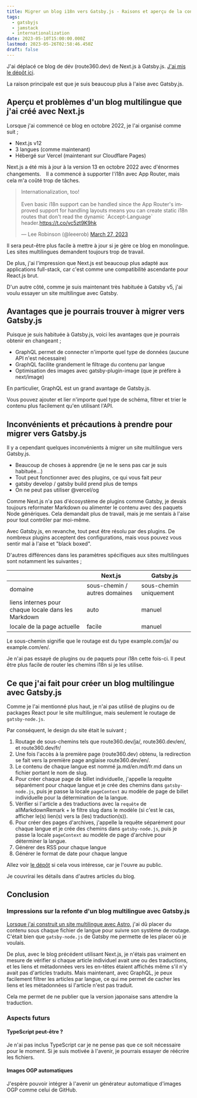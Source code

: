 ```yaml
---
title: Migrer un blog i18n vers Gatsby.js - Raisons et aperçu de la conception
tags:
  - gatsbyjs
  - jamstack
  - internationalization
date: 2023-05-10T15:00:00.000Z
lastmod: 2023-05-26T02:58:46.450Z
draft: false
---
```


J'ai déplacé ce blog de dév (route360.dev) de Next.js à Gatsby.js. [J'ai mis le dépôt ici](https://github.com/mayumih387/route360).

La raison principale est que je suis beaucoup plus à l'aise avec Gatsby.js.

## Aperçu et problèmes d'un blog multilingue que j'ai créé avec Next.js

Lorsque j'ai commencé ce blog en octobre 2022, je l'ai organisé comme suit ;

- Next.js v12
- 3 langues (comme maintenant)
- Hébergé sur Vercel (maintenant sur Cloudflare Pages)

Next.js a été mis à jour à la version 13 en octobre 2022 avec d'énormes changements.　Il a commencé à supporter l'i18n avec App Router, mais cela m'a coûté trop de tâches.

<blockquote class="twitter-tweet"><p lang="en" dir="ltr">Internationalization, too!<br><br>Even basic i18n support can be handled since the App Router&#39;s improved support for handling layouts means you can create static i18n routes that don&#39;t read the dynamic `Accept-Language` header.<a href="https://t.co/vc5zt9K9hk">https://t.co/vc5zt9K9hk</a></p>&mdash; Lee Robinson (@leeerob) <a href="https://twitter.com/leeerob/status/1640445087024029696?ref_src=twsrc%5Etfw">March 27, 2023</a></blockquote>

Il sera peut-être plus facile à mettre à jour si je gère ce blog en monolingue. Les sites multilingues demandent toujours trop de travail.

De plus, j'ai l'impression que Next.js est beaucoup plus adapté aux applications full-stack, car c'est comme une compatibilité ascendante pour React.js brut.

D'un autre côté, comme je suis maintenant très habituée à Gatsby v5, j'ai voulu essayer un site multilingue avec Gatsby.

## Avantages que je pourrais trouver à migrer vers Gatsby.js

Puisque je suis habituée à Gatsby.js, voici les avantages que je pourrais obtenir en changeant ;

- GraphQL permet de connecter n'importe quel type de données (aucune API n'est nécessaire)
- GraphQL facilite grandement le filtrage du contenu par langue
- Optimisation des images avec gatsby-plugin-image (que je préfère à next/image)

En particulier, GraphQL est un grand avantage de Gatsby.js.

Vous pouvez ajouter et lier n'importe quel type de schéma, filtrer et trier le contenu plus facilement qu'en utilisant l'API.

## Inconvénients et précautions à prendre pour migrer vers Gatsby.js

Il y a cependant quelques inconvénients à migrer un site multilingue vers Gatsby.js.

- Beaucoup de choses à apprendre (je ne le sens pas car je suis habituée...)
- Tout peut fonctionner avec des plugins, ce qui vous fait peur
- gatsby develop / gatsby build prend plus de temps
- On ne peut pas utiliser @vercel/og

Comme Next.js n'a pas d'écosystème de plugins comme Gatsby, je devais toujours reformater Markdown ou alimenter le contenu avec des paquets Node génériques. Cela demandait plus de travail, mais je me sentais à l'aise pour tout contrôler par moi-même.

Avec Gatsby.js, en revanche, tout peut être résolu par des plugins. De nombreux plugins acceptent des configurations, mais vous pouvez vous sentir mal à l'aise et "black boxed".

D'autres différences dans les paramètres spécifiques aux sites multilingues sont notamment les suivantes ;

|                                                     | Next.js                       | Gatsby.js              |
| --------------------------------------------------- | ----------------------------- | ---------------------- |
| domaine                                             | sous-chemin / autres domaines | sous-chemin uniquement |
| liens internes pour chaque locale dans les Markdown | auto                          | manuel                 |
| locale de la page actuelle                          | facile                        | manuel                 |

Le sous-chemin signifie que le routage est du type example.com/ja/ ou example.com/en/.

Je n'ai pas essayé de plugins ou de paquets pour i18n cette fois-ci. Il peut être plus facile de router les chemins i18n si je les utilise.

## Ce que j'ai fait pour créer un blog multilingue avec Gatsby.js

Comme je l'ai mentionné plus haut, je n'ai pas utilisé de plugins ou de packages React pour le site multilingue, mais seulement le routage de `gatsby-node.js`.

Par conséquent, le design du site était le suivant ;

1. Routage de sous-chemins tels que route360.dev/ja/, route360.dev/en/, et route360.dev/fr/
2. Une fois l'accès à la première page (route360.dev) obtenu, la redirection se fait vers la première page anglaise route360.dev/en/.
3. Le contenu de chaque langue est nommé ja.md/en.md/fr.md dans un fichier portant le nom de slug.
4. Pour créer chaque page de billet individuelle, j'appelle la requête séparément pour chaque langue et je crée des chemins dans `gatsby-node.js`, puis je passe la locale `pageContext` au modèle de page de billet individuelle pour la détermination de la langue.
5. Vérifier si l'article a des traductions avec la `requête` de allMarkdownRemark + le filtre slug dans le modèle (si c'est le cas, afficher le(s) lien(s) vers la (les) traduction(s)).
6. Pour créer des pages d'archives, j'appelle la requête séparément pour chaque langue et je crée des chemins dans `gatsby-node.js`, puis je passe la locale `pageContext` au modèle de page d'archive pour déterminer la langue.
7. Générer des RSS pour chaque langue
8. Générer le format de date pour chaque langue

Allez voir [le dépôt](https://github.com/mayumih387/route360) si cela vous intéresse, car je l'ouvre au public.

Je couvrirai les détails dans d'autres articles du blog.

## Conclusion

### Impressions sur la refonte d'un blog multilingue avec Gatsby.js

[Lorsque j'ai construit un site multilingue avec Astro](/ja/post/astro-i18n/), j'ai dû placer du contenu sous chaque fichier de langue pour suivre son système de routage. C'était bien que `gatsby-node.js` de Gatsby me permette de les placer où je voulais.

De plus, avec le blog précédent utilisant Next.js, je n'étais pas vraiment en mesure de vérifier si chaque article individuel avait une ou des traductions, et les liens et métadonnées vers les en-têtes étaient affichés même s'il n'y avait pas d'articles traduits. Mais maintenant, avec GraphQL, je peux facilement filtrer les articles par langue, ce qui me permet de cacher les liens et les métadonnées si l'article n'est pas traduit.

Cela me permet de ne publier que la version japonaise sans attendre la traduction.

### Aspects futurs

#### TypeScript peut-être ?

Je n'ai pas inclus TypeScript car je ne pense pas que ce soit nécessaire pour le moment. Si je suis motivée à l'avenir, je pourrais essayer de réécrire les fichiers.

#### Images OGP automatiques

J'espère pouvoir intégrer à l'avenir un générateur automatique d'images OGP comme celui de GitHub.
